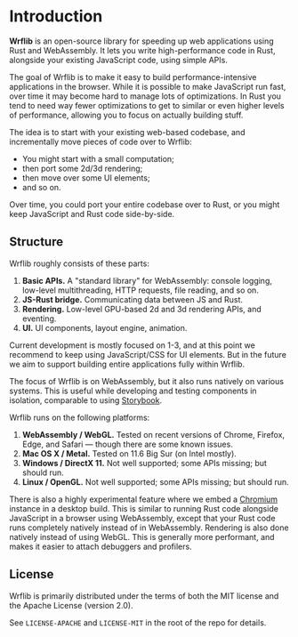 # Introduction

**Wrflib** is an open-source library for speeding up web applications using Rust and WebAssembly. It lets you write high-performance code in Rust, alongside your existing JavaScript code, using simple APIs.

The goal of Wrflib is to make it easy to build performance-intensive applications in the browser. While it is possible to make JavaScript run fast, over time it may become hard to manage lots of optimizations. In Rust you tend to need way fewer optimizations to get to similar or even higher levels of performance, allowing you to focus on actually building stuff.

The idea is to start with your existing web-based codebase, and incrementally move pieces of code over to Wrflib:
* You might start with a small computation;
* then port some 2d/3d rendering;
* then move over some UI elements;
* and so on.

Over time, you could port your entire codebase over to Rust, or you might keep JavaScript and Rust code side-by-side.

## Structure

Wrflib roughly consists of these parts:
1. **Basic APIs.** A "standard library" for WebAssembly: console logging, low-level multithreading, HTTP requests, file reading, and so on.
2. **JS-Rust bridge.** Communicating data between JS and Rust.
3. **Rendering.** Low-level GPU-based 2d and 3d rendering APIs, and eventing.
4. **UI.** UI components, layout engine, animation.

Current development is mostly focused on 1-3, and at this point we recommend to keep using JavaScript/CSS for UI elements. But in the future we aim to support building entire applications fully within Wrflib.

The focus of Wrflib is on WebAssembly, but it also runs natively on various systems. This is useful while developing and testing components in isolation, comparable to using [Storybook](https://storybook.js.org/).

Wrflib runs on the following platforms:
1. **WebAssembly / WebGL.** Tested on recent versions of Chrome, Firefox, Edge, and Safari — though there are some known issues.
2. **Mac OS X / Metal.** Tested on 11.6 Big Sur (on Intel mostly).
3. **Windows / DirectX 11.** Not well supported; some APIs missing; but should run.
4. **Linux / OpenGL.** Not well supported; some APIs missing; but should run.

There is also a highly experimental feature where we embed a [Chromium](https://en.wikipedia.org/wiki/Chromium_(web_browser)) instance in a desktop build. This is similar to running Rust code alongside JavaScript in a browser using WebAssembly, except that your Rust code runs completely natively instead of in WebAssembly. Rendering is also done natively instead of using WebGL. This is generally more performant, and makes it easier to attach debuggers and profilers.

## License

Wrflib is primarily distributed under the terms of both the MIT license and the Apache License (version 2.0).

See `LICENSE-APACHE` and `LICENSE-MIT` in the root of the repo for details.
